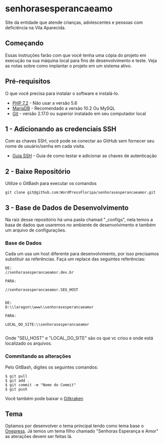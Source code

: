 # senhorasesperancaeamo
Site da entidade que atende crianças, adolescentes e pessoas com deficiência na Vila Aparecida.


## Começando

Essas instruções farão com que você tenha uma cópia do projeto em execução na sua máquina local para fins de desenvolvimento e teste. Veja as notas sobre como implantar o projeto em um sistema ativo.


## Pré-requisitos

O que você precisa para instalar o software e instalá-lo. 

* [PHP 7.2](http://php.net/downloads.php) - Não usar a versão 5.6
* [MariaDB](https://mariadb.org/) - Recomendado a versão 10.2 Ou MySQL
* [Git](https://git-scm.com/downloadsp) -  versão 2.17.0 ou superior instalado em seu computador local


## 1 - Adicionando as credenciais SSH

Com as chaves SSH, você pode se conectar ao GitHub sem fornecer seu nome de usuário/senha em cada visita.

* [Guia SSH](https://help.github.com/articles/connecting-to-github-with-ssh/) -  Guia de como testar e adicionar as chaves de autenticação


## 2 - Baixe Repositório

Utilize o GitBash para executar os comandos

```
git clone git@github.com:WordPressFloripa/senhorasesperancaeamor.git

```

## 3 - Base de Dados de Desenvolvimento

Na raiz desse repositório há uma pasta chamad "_configs", nela temos a basa de dados que usaremos no ambiente de desenvolvimento e também um arquivo de configurações.

### Base de Dados
Cada um usa um host diferente para desenvolvimento, por isso precisamos substituir as referências. 
Faça um replace das seguintes referências:

```
DE:
//senhorasesperancaeamor.dev.br

PARA:

//senhorasesperancaeamor.SEU_HOST


DE:
D:\\laragon\\www\\senhorasesperancaeamor

PARA:

LOCAL_DO_SITE:\\senhorasesperancaeamor


```

Onde "SEU_HOST" e "LOCAL_DO_SITE" são os que vc criou e onde está localizado os arquivos.



### Commitando as alterações

Pelo GitBash, digites os seguintes comandos:

```
$ git pull
$ git add .
$ git commit -m "Nome do Commit"
$ git push
```
Você também pode baixar o [Gitkraken](https://www.gitkraken.com/download)



## Tema

Optamos por desenvolver o tema principal tendo como tema base o [Onepress](https://br.wordpress.org/themes/onepress/).
Já temos um tema filho chamado "Senhoras Esperança e Amor" as aterações devem ser feitas lá.